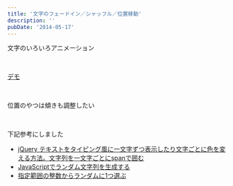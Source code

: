 ```yaml
---
title: '文字のフェードイン／シャッフル／位置移動'
description: ''
pubDate: '2014-05-17'
---
```


<p>文字のいろいろアニメーション</p>
<p>&nbsp;</p>
<p><a href="https://archive.yuheijotaki.com/demo/lettering/">デモ</a></p>
<p>&nbsp;</p>
<p>位置のやつは傾きも調整したい</p>
<p>&nbsp;</p>
<p>下記参考にしました</p>
<ul>
<li><a href="http://zxcvbnmnbvcxz.com/txtspan/">jQuery テキストをタイピング風に一文字ずつ表示したり文字ごとに色を変える方法。文字列を一文字ごとにspanで囲む</a></li>
<li><a href="http://webengineerlife.com/2011/10/20/javascript-random-text/">JavaScriptでランダム文字列を生成する</a></li>
<li><a href="http://www.nishishi.com/javascript/2007/random-number.html">指定範囲の整数からランダムに1つ選ぶ</a></li>
</ul>
